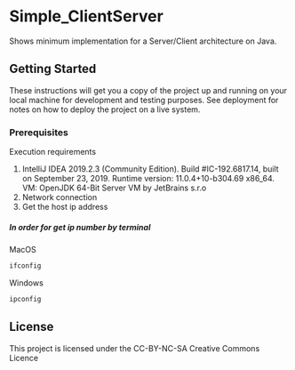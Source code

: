 # Simple_ClientServer

Shows minimum implementation for a Server/Client architecture on Java.

## Getting Started

These instructions will get you a copy of the project up and running on your local machine for development and testing purposes. See deployment for notes on how to deploy the project on a live system.

### Prerequisites

Execution requirements  

1. IntelliJ IDEA 2019.2.3 (Community Edition). Build #IC-192.6817.14, built on September 23, 2019. Runtime version: 11.0.4+10-b304.69 x86_64. VM: OpenJDK 64-Bit Server VM by JetBrains s.r.o
2. Network connection
3. Get the host ip address

##### In order for get ip number by terminal

MacOS

```bash
ifconfig
```

Windows

```bash
ipconfig
```
## License

This project is licensed under the CC-BY-NC-SA Creative Commons Licence
